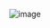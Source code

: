 ![image](https://user-images.githubusercontent.com/6346145/103232497-9303d500-4908-11eb-9a0f-78fd66c09019.png)

